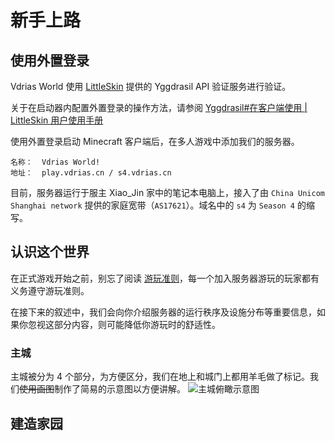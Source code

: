 # 新手上路

## 使用外置登录

Vdrias World 使用 [LittleSkin](https://littlesk.in) 提供的 Yggdrasil API 验证服务进行验证。

关于在启动器内配置外置登录的操作方法，请参阅 [Yggdrasil#在客户端使用 | LittleSkin 用户使用手册](https://manual.littlesk.in/advanced/yggdrasil.html#在客户端使用)

使用外置登录启动 Minecraft 客户端后，在多人游戏中添加我们的服务器。

```
名称：  Vdrias World!
地址：  play.vdrias.cn / s4.vdrias.cn
```

目前，服务器运行于服主 Xiao_Jin 家中的笔记本电脑上，接入了由 `China Unicom Shanghai network` 提供的家庭宽带（`AS17621`）。域名中的 `s4` 为 `Season 4` 的缩写。

## 认识这个世界

在正式游戏开始之前，别忘了阅读 [游玩准则](/rules)，每一个加入服务器游玩的玩家都有义务遵守游玩准则。

在接下来的叙述中，我们会向你介绍服务器的运行秩序及设施分布等重要信息，如果你忽视这部分内容，则可能降低你游玩时的舒适性。

### 主城
主城被分为 4 个部分，为方便区分，我们在地上和城门上都用羊毛做了标记。我们~~使用画图~~制作了简易的示意图以方便讲解。
![主城俯瞰示意图](https://cdn.jsdelivr.net/gh/vdriasworld/manual/images/vw-lobby.png)

## 建造家园

